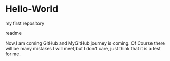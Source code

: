 # Hello-World
my first repository

readme


Now,I am coming GitHub and MyGitHub journey is coming.
Of Course there will be many mistakes I will meet,but I don't care, just think that it is 
a test for me.

